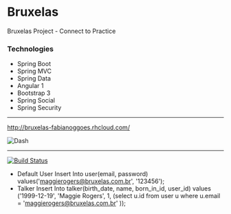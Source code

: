 # Bruxelas
Bruxelas Project - Connect to Practice

### Technologies   

* Spring Boot
* Spring MVC
* Spring Data
* Angular 1
* Bootstrap 3
* Spring Social
* Spring Security

------    

http://bruxelas-fabianoggoes.rhcloud.com/

![Dash](doc/dash-1.0.png)

------


[![Build Status](https://travis-ci.org/fabianogoes/bruxelas.svg?branch=master)](https://travis-ci.org/fabianogoes/bruxelas)

- Default User
Insert Into user(email, password) values('maggierogers@bruxelas.com.br', '123456');
- Talker
Insert Into talker(birth_date, name, born_in_id, user_id) 
 values ('1999-12-19', 'Maggie Rogers', 1, (select u.id from user u where u.email = 'maggierogers@bruxelas.com.br' ));

